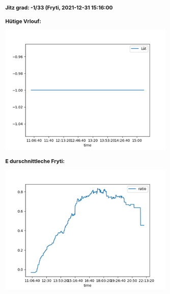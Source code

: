 ### Jitz grad: -1/33 (Fryti, 2021-12-31 15:16:00

### Hütige Vrlouf:
![Graph](Today.png)

### E durschnittleche Fryti:
![Graph](Fryti.png)